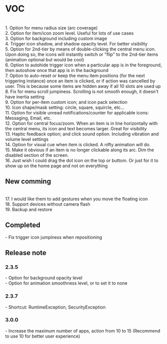 <h1>VOC</h1>
<br>1. Option for menu radius size (arc coverage)
<br>2. Option for item/icon zoom level. Useful for lots of use cases  
<br>3. Option for background including custom image  
<br>4. Trigger icon shadow, and shadow opacity level. For better visibility  
<br>5. Option for 2nd-tier by means of double-clicking the central menu icon. Upon doing so, the icons will instantly switch or "flip" to the 2nd-tier items (animation optional but would be cool)  
<br>6. Option to autohide trigger icon when a particular app is in the foreground, then autoshow once that app is in the background  
<br>7. Option to auto-reset or keep the menu item positions (for the next triggering instance) 
once an item is clicked, or if action was cancelled by user. This is because some items are hidden away if all 10 slots are used up  
<br>8. Fix for menu scroll jumpiness. Scrolling is not  smooth enough, it doesn't have inertia setting  
<br>9. Option for per-item custom icon; and icon pack selection  
<br>10. Icon shape/mask setting: circle, square, squircle, etc...  
<br>11. Option for visible unread notifications/counter for applicable icons: Messaging, Email, etc.  
<br>12. Option for central focus/zoom. When an item is in line horizontally with the central menu, its icon and text becomes larger. Great for visibility  
<br>13. Haptic feedback option; and click sound option. Including vibration and volume level settings  
<br>14. Option for visual cue when item is clicked. A nifty animation will do.  
<br>15. Make it obvious if an item is no longer clickable along its arc. Dim the disabled section of the screen.   
<br>16. Just wish I could drag the dot icon on the top or buttom. Or just for it to show up on the home page and not on everything

<h2> New comming </h2>
<br>17. I would like them to add gestures when you move the floating icon
<br>18. Support devices without camera flash
<br>19. Backup and restore

<h2>Completed</h2>
- Fix trigger icon jumpiness when repositioning  

<h2>Release note</h2>
<h3>2.3.5</h3>
- Option for background opacity level
<br>- Option for animation smoothness level, or to set it to none 
<h3>2.3.7</h3>
- Shortcut: RuntimeException, SecurityException
<h3>3.0.0</h3>
- Increase the maximum number of apps, action from 10 to 15 (Recommend to use 10 for better user experience)
